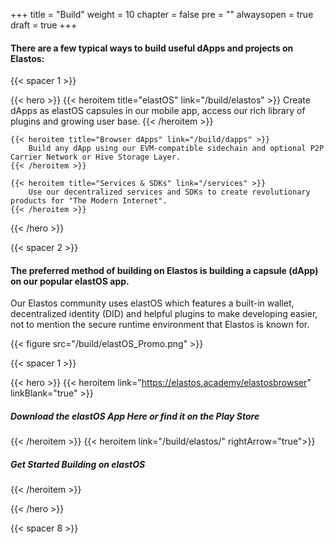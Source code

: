 
+++
title = "Build"
weight = 10
chapter = false
pre = ""
alwaysopen = true
draft = true
+++

#### There are a few typical ways to build useful dApps and projects on Elastos:

{{< spacer 1 >}}

{{< hero >}}
    {{< heroitem title="elastOS" link="/build/elastos" >}}
        Create dApps as elastOS capsules in our mobile app, access our rich library of plugins and growing user base.
    {{< /heroitem >}}

    {{< heroitem title="Browser dApps" link="/build/dapps" >}}
        Build any dApp using our EVM-compatible sidechain and optional P2P Carrier Network or Hive Storage Layer.
    {{< /heroitem >}}

    {{< heroitem title="Services & SDKs" link="/services" >}}
        Use our decentralized services and SDKs to create revolutionary products for "The Modern Internet".
    {{< /heroitem >}}
{{< /hero >}}

{{< spacer 2 >}}

#### The preferred method of building on Elastos is building a capsule (dApp) on our popular elastOS app.

Our Elastos community uses elastOS which features a built-in wallet, decentralized identity (DID) and helpful plugins
to make developing easier, not to mention the secure runtime environment that Elastos is known for.

{{< figure src="/build/elastOS_Promo.png" >}}

{{< spacer 1 >}}

{{< hero >}}
    {{< heroitem link="https://elastos.academy/elastosbrowser" linkBlank="true" >}}
        <h5>Download the elastOS App Here or find it on the Play Store</h5>
    {{< /heroitem >}}
    {{< heroitem link="/build/elastos/" rightArrow="true">}}
        <h5>Get Started Building on elastOS</h5>
    {{< /heroitem >}}

{{< /hero >}}

{{< spacer 8 >}}
